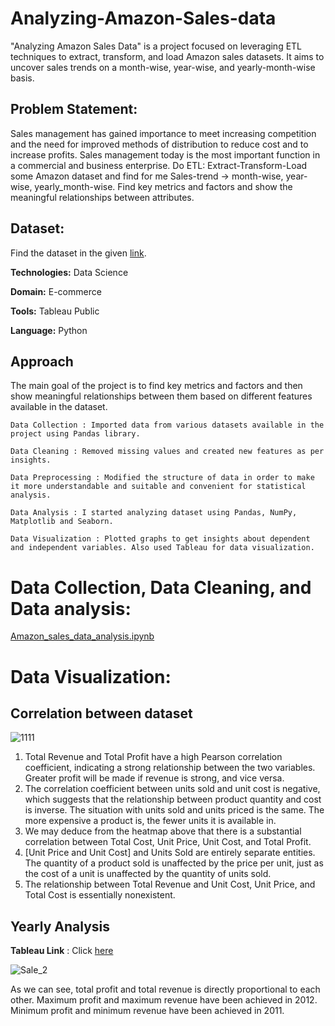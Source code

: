 # Analyzing-Amazon-Sales-data
"Analyzing Amazon Sales Data" is a project focused on leveraging ETL techniques to extract, transform, and load Amazon sales datasets. It aims to uncover sales trends on a month-wise, year-wise, and yearly-month-wise basis.
## Problem Statement:
Sales management has gained importance to meet increasing competition and the need for improved methods of distribution to reduce cost and to increase profits. Sales management today is the most important function in a commercial and business
enterprise.
Do ETL: Extract-Transform-Load some Amazon dataset and find for me Sales-trend -> month-wise, year-wise, yearly_month-wise. Find key metrics and factors and show the meaningful relationships between attributes.
## Dataset:
Find the dataset in the given [link](https://drive.google.com/drive/folders/1c4XtmLWR-3tmwv17eRv5YsdoScC_kTxr).

**Technologies:**  Data Science

**Domain:** E-commerce

**Tools:** Tableau Public

**Language:** Python

## Approach
The main goal of the project is to find key metrics and factors and then show meaningful relationships between them based on different features available in the dataset.
```
Data Collection : Imported data from various datasets available in the project using Pandas library. 

Data Cleaning : Removed missing values and created new features as per insights. 

Data Preprocessing : Modified the structure of data in order to make it more understandable and suitable and convenient for statistical analysis. 

Data Analysis : I started analyzing dataset using Pandas, NumPy, Matplotlib and Seaborn. 

Data Visualization : Plotted graphs to get insights about dependent and independent variables. Also used Tableau for data visualization.
```
# Data Collection, Data Cleaning, and Data analysis:
[Amazon_sales_data_analysis.ipynb](https://colab.research.google.com/drive/18W2lTUZ24NaYHKnY_ZpdJCMhBo-3OpI8?usp=sharing)

# Data Visualization:
## Correlation between dataset

![1111](https://github.com/Swagatika-Meher/Analyzing-Amazon-Sales-data/assets/114692581/a49382fc-454e-4693-a0f7-131c5345758e)

1. Total Revenue and Total Profit have a high Pearson correlation coefficient, indicating a strong relationship between the two variables. Greater profit will be made if revenue is strong, and vice versa. 
2. The correlation coefficient between units sold and unit cost is negative, which suggests that the relationship between product quantity and cost is inverse. The situation with units sold and units priced is the same. The more expensive a product is, the fewer units it is available in.
3. We may deduce from the heatmap above that there is a substantial correlation between Total Cost, Unit Price, Unit Cost, and Total Profit. 
4. [Unit Price and Unit Cost] and Units Sold are entirely separate entities. The quantity of a product sold is unaffected by the price per unit, just as the cost of a unit is unaffected by the quantity of units sold. 
5. The relationship between Total Revenue and Unit Cost, Unit Price, and Total Cost is essentially nonexistent.

## Yearly Analysis
**Tableau Link** : Click [here](https://public.tableau.com/views/TotalSale_yearly/Sale_2?:language=en-US&:sid=&:display_count=n&:origin=viz_share_link)

![Sale_2](https://github.com/Swagatika-Meher/Analyzing-Amazon-Sales-data/assets/114692581/677ceb05-d374-493a-9b27-6f3432229cdf)

As we can see, total profit and total revenue is directly proportional to each other. Maximum profit and maximum revenue have been achieved in 2012. Minimum profit and minimum revenue have been achieved in 2011.









